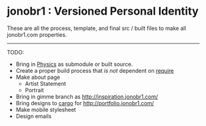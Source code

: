 jonobr1 : Versioned Personal Identity
=====================================

These are all the process, template, and final src / built files to make all jonobr1.com properties.

*****

TODO:

+ Bring in [Physics](http://github.com/jonobr1/Physics) as submodule or built source.
+ Create a proper build process that _is not_ dependent on [require](http://requirejs.org/)
+ Make about page
  + Artist Statement
  + Portrait
+ Bring in gimme branch as http://inspiration.jonobr1.com/
+ Bring designs to [cargo](http://cargocollective.com/) for http://portfolio.jonobr1.com/
+ Make mobile stylesheet
+ Design emails